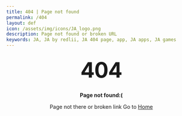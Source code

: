 ```yaml
---
title: 404 | Page not found
permalink: /404
layout: def
icon: /assets/img/icons/JA_logo.png
description: Page not found or broken URL
keywords: JA, JA by redlii, JA 404 page, app, JA apps, JA games
---
```


<style type="text/css" media="screen">
  .container {
    margin: 10px auto;
    max-width: 600px;
    text-align: center;
  }
  h1 {
    margin: 30px 0;
    font-size: 4em;
    line-height: 1;
    letter-spacing: -1px;
  }
</style>

<div class="container">
  <h1>404</h1>
  <p><strong>Page not found:(</strong></p>
  <p>Page not there or broken link Go to <a class="linkhai" href="https://ja.redlii.com">Home</a> </p>
</div>
